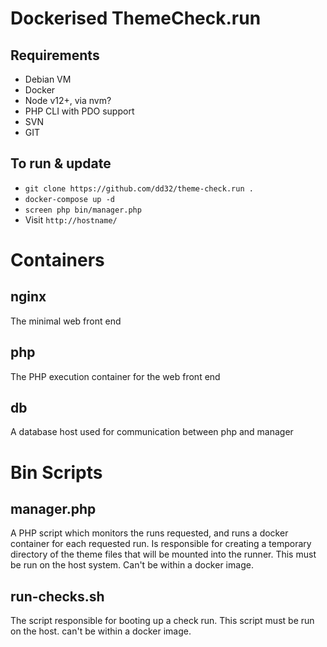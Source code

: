 # Dockerised ThemeCheck.run

## Requirements
 - Debian VM
 - Docker
 - Node v12+, via nvm?
 - PHP CLI with PDO support
 - SVN
 - GIT

## To run & update
 - `git clone https://github.com/dd32/theme-check.run .`
 - `docker-compose up -d`
 - `screen php bin/manager.php`
 - Visit `http://hostname/`

# Containers
## nginx
 The minimal web front end
## php
 The PHP execution container for the web front end
## db
 A database host used for communication between php and manager


# Bin Scripts
## manager.php
 A PHP script which monitors the runs requested, and runs a docker container for each requested run.
 Is responsible for creating a temporary directory of the theme files that will be mounted into the runner.
 This must be run on the host system. Can't be within a docker image.
## run-checks.sh
 The script responsible for booting up a check run.
 This script must be run on the host. can't be within a docker image.